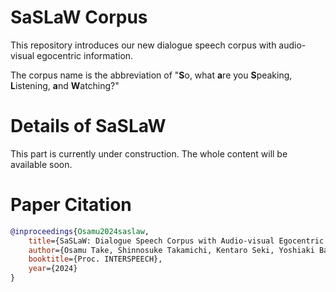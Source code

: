 # SaSLaW Corpus
This repository introduces our new dialogue speech corpus with audio-visual egocentric information.

The corpus name is the abbreviation of "**S**o, what **a**re you **S**peaking, **L**istening, **a**nd **W**atching?"

# Details of SaSLaW
This part is currently under construction. The whole content will be available soon.

# Paper Citation
```bibtex
@inproceedings{Osamu2024saslaw,
    title={SaSLaW: Dialogue Speech Corpus with Audio-visual Egocentric Information Toward Environment-adaptive Dialogue Speech Synthesis},
    author={Osamu Take, Shinnosuke Takamichi, Kentaro Seki, Yoshiaki Bando, Hiroshi Saruwatari},
    booktitle={Proc. INTERSPEECH},
    year={2024}
}
```
